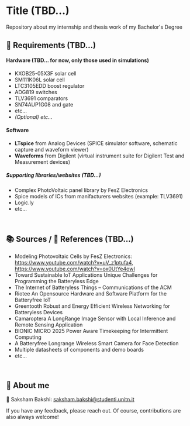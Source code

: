 # Title (TBD...)
Repository about my internship and thesis work of my Bachelor's Degree


## 📝 Requirements (TBD...)
#### Hardware (TBD... for now, only those used in simulations)
- KXOB25-05X3F solar cell
- SM111K06L solar cell
- LTC3105EDD boost regulator
- ADG819 switches
- TLV3691 comparators
- SN74AUP1G08 and gate
- etc...
- _(Optional) etc..._
  
#### Software
- **LTspice** from Analog Devices (SPICE simulator software, schematic capture and waveform viewer) 
- **Waveforms** from Digilent (virtual instrument suite for Digilent Test and Measurement devices)

##### Supporting libraries/websites (TBD...)
- Complex PhotoVoltaic panel library by FesZ Electronics
- Spice models of ICs from manifacturers websites (example: TLV3691)
- Logic.ly
- etc...




<br>

## 📚 Sources / 🔗 References (TBD...)
- Modeling Photovoltaic Cells by FesZ Electronics: https://www.youtube.com/watch?v=uV_z1ptufa4, https://www.youtube.com/watch?v=ox0UtYe4owI
- Toward Sustainable IoT Applications Unique Challenges for Programming the Batteryless Edge
- The Internet of Batteryless Things – Communications of the ACM
- Riotee An Opensource Hardware and Software Platform for the Batteryfree IoT
- Greentooth Robust and Energy Efficient Wireless Networking for Batteryless Devices
- Camaroptera A LongRange Image Sensor with Local Inference and Remote Sensing Application
- BIONIC MICRO 2025 Power Aware Timekeeping for Intermittent Computing
- A Batteryfree Longrange Wireless Smart Camera for Face Detection
- Multiple datasheets of components and demo boards
- etc...




<br>

## 🚀 About me
🌟 Saksham Bakshi: saksham.bakshi@studenti.unitn.it

If you have any feedback, please reach out. Of course, contributions are also always welcome!
